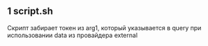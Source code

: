 ## 1 script.sh

Скрипт забирает токен из arg1, который указывается в query при использовании data из провайдера external 
 

